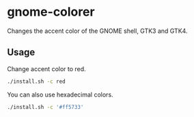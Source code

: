 # gnome-colorer

Changes the accent color of the GNOME shell, GTK3 and GTK4.

## Usage

Change accent color to red.

```sh
./install.sh -c red
```

You can also use hexadecimal colors.

```sh
./install.sh -c '#ff5733'
```
